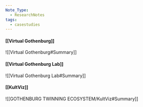 ```yaml
---
Note_Type:
  - ResearchNotes
tags:
  - casestudies
---
```



#### [[Virtual Gothenburg]]
![[Virtual Gothenburg#Summary]]
#### [[Virtual Gothenburg Lab]]
![[Virtual Gothenburg Lab#Summary]]
#### [[KultViz]]
![[GOTHENBURG TWINNING ECOSYSTEM/KultViz#Summary]]

